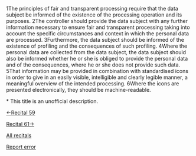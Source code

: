 
1The principles of fair and transparent processing require that the data subject be informed of the existence of the processing operation and its purposes. 2The controller should provide the data subject with any further information necessary to ensure fair and transparent processing taking into account the specific circumstances and context in which the personal data are processed. 3Furthermore, the data subject should be informed of the existence of profiling and the consequences of such profiling. 4Where the personal data are collected from the data subject, the data subject should also be informed whether he or she is obliged to provide the personal data and of the consequences, where he or she does not provide such data. 5That information may be provided in combination with standardised icons in order to give in an easily visible, intelligible and clearly legible manner, a meaningful overview of the intended processing. 6Where the icons are presented electronically, they should be machine-readable.


\* This title is an unofficial description.




[←Recital 59](https://gdpr-info.eu/recitals/no-59/ "59 - Procedures for the Exercise of the Rights of the Data Subjects")


[Recital 61→](https://gdpr-info.eu/recitals/no-61/ "61 - Time of Information")


[All recitals](https://gdpr-info.eu/recitals/)

[Report error](https://gdpr-info.eu/gf/?TB_iframe=true&height=306 "Your message")

